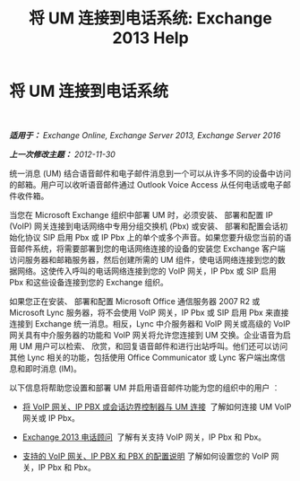 ﻿---
title: '将 UM 连接到电话系统: Exchange 2013 Help'
TOCTitle: 将 UM 连接到电话系统
ms:assetid: 92c3e029-f732-4d6d-b147-2b3006d5f088
ms:mtpsurl: https://technet.microsoft.com/zh-cn/library/JJ673544(v=EXCHG.150)
ms:contentKeyID: 50556636
ms.date: 05/21/2018
mtps_version: v=EXCHG.150
ms.translationtype: MT
---

# 将 UM 连接到电话系统

 

_**适用于：** Exchange Online, Exchange Server 2013, Exchange Server 2016_

_**上一次修改主题：** 2012-11-30_

统一消息 (UM) 结合语音邮件和电子邮件消息到一个可以从许多不同的设备中访问的邮箱。用户可以收听语音邮件通过 Outlook Voice Access 从任何电话或电子邮件收件箱。

当您在 Microsoft Exchange 组织中部署 UM 时，必须安装、 部署和配置 IP (VoIP) 网关连接到电话网络中专用分组交换机 (Pbx) 或安装、 部署和配置会话初始化协议 SIP 启用 Pbx 或 IP Pbx 上的单个或多个声音。如果您要升级您当前的语音邮件系统，将需要部署到您的电话网络连接的设备的安装您 Exchange 客户端访问服务器和邮箱服务器，然后创建所需的 UM 组件，使电话网络连接到您的数据网络。这使传入呼叫的电话网络连接到您的 VoIP 网关，IP Pbx 或 SIP 启用 Pbx 和这些设备连接到您的 Exchange 组织。

如果您正在安装、 部署和配置 Microsoft Office 通信服务器 2007 R2 或 Microsoft Lync 服务器，将不会使用 VoIP 网关，IP Pbx 或 SIP 启用 Pbx 来直接连接到 Exchange 统一消息。相反，Lync 中介服务器和 VoIP 网关或高级的 VoIP 网关具有中介服务器的功能和 VoIP 网关将允许您连接到 UM 交换。企业语音为启用 UM 用户可以检索、 欣赏，和回复语音邮件和进行出站呼叫。他们还可以访问其他 Lync 相关的功能，包括使用 Office Communicator 或 Lync 客户端出席信息和即时消息 (IM)。

以下信息将帮助您设置和部署 UM 并启用语音邮件功能为您的组织中的用户 ︰

  - [将 VoIP 网关、IP PBX 或会话边界控制器与 UM 连接](connect-a-voip-gateway-ip-pbx-or-session-border-controller-to-um-exchange-2013-help.md)  了解如何连接 UM VoIP 网关或 IP Pbx。

  - [Exchange 2013 电话顾问](telephony-advisor-for-exchange-2013-exchange-2013-help.md)  了解有关支持 VoIP 网关，IP Pbx 和 Pbx。

  - [支持的 VoIP 网关、IP PBX 和 PBX 的配置说明](https://docs.microsoft.com/zh-cn/exchange/voice-mail-unified-messaging/telephone-system-integration-with-um/configuration-notes-for-voip-gateways) 了解如何设置您的 VoIP 网关，IP Pbx 和 Pbx。

